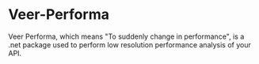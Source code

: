 # Veer-Performa
Veer Performa, which means "To suddenly change in performance", is a .net package used to perform low resolution performance analysis of your API.
